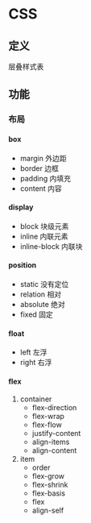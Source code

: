 # CSS #

## 定义 ##
层叠样式表

## 功能 ##
### 布局 ###
#### box ####
  - margin 外边距 
  - border 边框 
  - padding 内填充 
  - content 内容 
   
	
#### display ####
  - block 块级元素
  - inline 内联元素
  - inline-block 内联块

#### position ####
  - static 没有定位
  - relation 相对
  - absolute 绝对
  - fixed 固定
	
#### float ####
  - left 左浮
  - right 右浮
	
#### flex ####
  1. container
      - flex-direction
      - flex-wrap
      - flex-flow
      - justify-content
      - align-items
      - align-content  
  2. item
      - order 
      - flex-grow
      - flex-shrink
      - flex-basis
      - flex
      - align-self  

